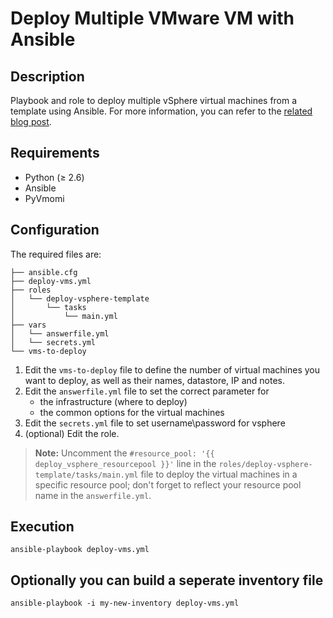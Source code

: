 # Deploy Multiple VMware VM with Ansible

## Description

Playbook and role to deploy multiple vSphere virtual machines from a template using Ansible. For more information, you can refer to the [related blog post](https://cloudmaniac.net/deploy-multiple-vm-with-ansible-on-vsphere/).

## Requirements
* Python (≥ 2.6)
* Ansible
* PyVmomi

## Configuration
The required files are:
```
├── ansible.cfg
├── deploy-vms.yml
├── roles
│   └── deploy-vsphere-template
│       └── tasks
│           └── main.yml
├── vars
│   └── answerfile.yml
│   └── secrets.yml
└── vms-to-deploy
```

1. Edit the ```vms-to-deploy``` file to define the number of virtual machines you want to deploy, as well as their names, datastore, IP and notes.
2. Edit the ```answerfile.yml``` file to set the correct parameter for
    * the infrastructure (where to deploy)
    * the common options for the virtual machines
4. Edit the ```secrets.yml``` file to set username\password for vsphere
5. (optional) Edit the role.

> **Note:** Uncomment the `#resource_pool: '{{ deploy_vsphere_resourcepool }}'` line in the `roles/deploy-vsphere-template/tasks/main.yml` file to deploy the virtual machines in a specific resource pool; don't forget to reflect your resource pool name in the `answerfile.yml`.

## Execution

```
ansible-playbook deploy-vms.yml
```

## Optionally you can build a seperate inventory file
```
ansible-playbook -i my-new-inventory deploy-vms.yml
````

